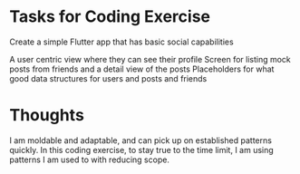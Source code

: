 # Tasks for Coding Exercise

Create a simple Flutter app that has basic social capabilities

A user centric view where they can see their profile
Screen for listing mock posts from friends and a detail view of the posts
Placeholders for what good data structures for users and posts and friends

# Thoughts

I am moldable and adaptable, and can pick up on established patterns quickly. In this coding exercise, to stay true to the time limit, I am using patterns I am used to with reducing scope.
